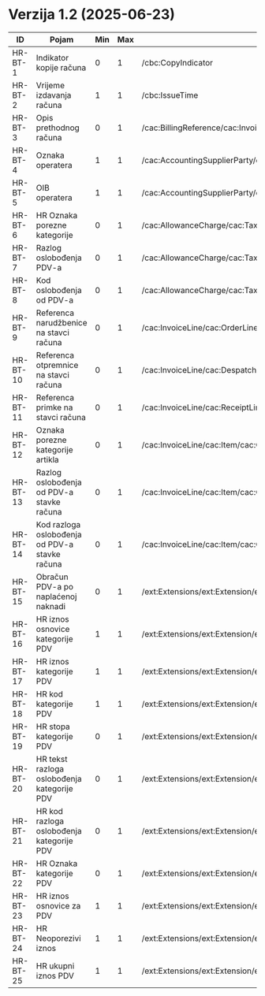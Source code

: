 # Verzija 1.2 (2025-06-23)

| ID       | Pojam                                          | Min | Max | Invoice                                                                                                                                                     | CreditNote                                                                                                                                                  |
|----------|------------------------------------------------|-----|-----|-------------------------------------------------------------------------------------------------------------------------------------------------------------|-------------------------------------------------------------------------------------------------------------------------------------------------------------|
| HR-BT-1  | Indikator kopije računa                        | 0   | 1   | /cbc:CopyIndicator                                                                                                                                          | /cbc:CopyIndicator                                                                                                                                          |
| HR-BT-2  | Vrijeme izdavanja računa                       | 1   | 1   | /cbc:IssueTime                                                                                                                                              | /cbc:IssueTime                                                                                                                                              |
| HR-BT-3  | Opis prethodnog računa                         | 0   | 1   | /cac:BillingReference/cac:InvoiceDocumentReference/cbc:DocumentDescription                                                                                  | /cac:BillingReference/cac:InvoiceDocumentReference/cbc:DocumentDescription                                                                                  |
| HR-BT-4  | Oznaka operatera                               | 1   | 1   | /cac:AccountingSupplierParty/cac:SellerContact/cbc:Name                                                                                                     | /cac:AccountingSupplierParty/cac:SellerContact/cbc:Name                                                                                                     | 
| HR-BT-5  | OIB operatera                                  | 1   | 1   | /cac:AccountingSupplierParty/cac:SellerContact/cbc:ID                                                                                                       | /cac:AccountingSupplierParty/cac:SellerContact/cbc:ID                                                                                                       | 
| HR-BT-6  | HR Oznaka porezne kategorije                   | 0   | 1   | /cac:AllowanceCharge/cac:TaxCategory/cbc:Name                                                                                                               | /cac:AllowanceCharge/cac:TaxCategory/cbc:Name                                                                                                               |
| HR-BT-7  | Razlog oslobođenja PDV-a                       | 0   | 1   | /cac:AllowanceCharge/cac:TaxCategory/cbc:TaxExemptionReason                                                                                                 | /cac:AllowanceCharge/cac:TaxCategory/cbc:TaxExemptionReason                                                                                                 |
| HR-BT-8  | Kod oslobođenja od PDV-a                       | 0   | 1   | /cac:AllowanceCharge/cac:TaxCategory/cbc:TaxExemptionReasonCode                                                                                             | /cac:AllowanceCharge/cac:TaxCategory/cbc:TaxExemptionReasonCode                                                                                             |
| HR-BT-9  | Referenca narudžbenice na stavci računa        | 0   | 1   | /cac:InvoiceLine/cac:OrderLineReference/cac:OrderReference/cbc:ID                                                                                           | /cac:CreditNoteLine/cac:OrderLineReference/cac:OrderReference/cbc:ID                                                                                        |
| HR-BT-10 | Referenca otpremnice na stavci računa          | 0   | 1   | /cac:InvoiceLine/cac:DespatchLineReference/cac:DocumentReference/cbc:ID                                                                                     | /cac:CreditNoteLine/cac:DespatchLineReference/cac:DocumentReference/cbc:ID                                                                                  |
| HR-BT-11 | Referenca primke na stavci računa              | 0   | 1   | /cac:InvoiceLine/cac:ReceiptLineReference/cac:DocumentReference/cbc:ID                                                                                      | /cac:CreditNoteLine/cac:ReceiptLineReference/cac:DocumentReference /cbc:ID                                                                                  |
| HR-BT-12 | Oznaka porezne kategorije artikla              | 0   | 1   | /cac:InvoiceLine/cac:Item/cac:ClassifiedTaxCategory/cbc:Name                                                                                                | /cac:CreditNoteLine/cac:Item/cac:ClassifiedTaxCategory/cbc:Name                                                                                             |
| HR-BT-13 | Razlog oslobođenja od PDV-a stavke računa      | 0   | 1   | /cac:InvoiceLine/cac:Item/cac:ClassifiedTaxCategory/cbc:TaxExemptionReason                                                                                  | /cac:CreditNoteLine/cac:Item/cac:ClassifiedTaxCategory/cbc:TaxExemptionReason                                                                               |
| HR-BT-14 | Kod razloga oslobođenja od PDV-a stavke računa | 0   | 1   | /cac:InvoiceLine/cac:Item/cac:ClassifiedTaxCategory/cbc:TaxExemptionReasonCode                                                                              | /cac:CreditNoteLine/cac:Item/cac:ClassifiedTaxCategory/cbc:TaxExemptionReasonCode                                                                           |
| HR-BT-15 | Obračun PDV-a po naplaćenoj naknadi            | 0   | 1   | /ext:Extensions/ext:Extension/ext:ExtensionContent/hrextac:HRFISK20Data/hrextac:HRObracunPDVPoNaplati                                                       | /ext:Extensions/ext:Extension/ext:ExtensionContent/hrextac:HRFISK20Data/hrextac:HRObracunPDVPoNaplati                                                       |
| HR-BT-16 | HR iznos osnovice kategorije PDV               | 1   | 1   | /ext:Extensions/ext:Extension/ext:ExtensionContent/hrextac:HRFISK20Data/hrextac:HRTaxTotal/hrextac:HRTaxSubtotal/cbc:TaxableAmount                          | /ext:Extensions/ext:Extension/ext:ExtensionContent/hrextac:HRFISK20Data/hrextac:HRTaxTotal/hrextac:HRTaxSubtotal/cbc:TaxableAmount                          |
| HR-BT-17 | HR iznos kategorije PDV                        | 1   | 1   | /ext:Extensions/ext:Extension/ext:ExtensionContent/hrextac:HRFISK20Data/hrextac:HRTaxTotal/hrextac:HRTaxSubtotal/cbc:TaxAmount                              | /ext:Extensions/ext:Extension/ext:ExtensionContent/hrextac:HRFISK20Data/hrextac:HRTaxSubtotal/cbc:TaxAmount                                                 |
| HR-BT-18 | HR kod kategorije PDV                          | 1   | 1   | /ext:Extensions/ext:Extension/ext:ExtensionContent/hrextac:HRFISK20Data/hrextac:HRTaxTotal/hrextac:HRTaxSubtotal/hrextac:HRTaxCategory/cbc:ID                     | /ext:Extensions/ext:Extension/ext:ExtensionContent/hrextac:HRFISK20Data/hrextac:HRTaxTotal/hrextac:HRTaxSubtotal/hrextac:HRTaxCategory/cbc:ID                     |
| HR-BT-19 | HR stopa kategorije PDV                        | 0   | 1   | /ext:Extensions/ext:Extension/ext:ExtensionContent/hrextac:HRFISK20Data/hrextac:HRTaxTotal/hrextac:HRTaxSubtotal/hrextac:HRTaxCategory/cbc:Percent                | /ext:Extensions/ext:Extension/ext:ExtensionContent/hrextac:HRFISK20Data/hrextac:HRTaxTotal/hrextac:HRTaxSubtotal/hrextac:HRTaxCategory/cbc:Percent                |
| HR-BT-20 | HR tekst razloga oslobođenja kategorije PDV    | 0   | 1   | /ext:Extensions/ext:Extension/ext:ExtensionContent/hrextac:HRFISK20Data/hrextac:HRTaxTotal/hrextac:HRTaxSubtotal/hrextac:HRTaxCategory/cbc:TaxExemptionReason     | /ext:Extensions/ext:Extension/ext:ExtensionContent/hrextac:HRFISK20Data/hrextac:HRTaxTotal/hrextac:HRTaxSubtotal/hrextac:HRTaxCategory/cbc:TaxExemptionReason     | 
| HR-BT-21 | HR kod razloga oslobođenja kategorije PDV      | 0   | 1   | /ext:Extensions/ext:Extension/ext:ExtensionContent/hrextac:HRFISK20Data/hrextac:HRTaxTotal/hrextac:HRTaxSubtotal/hrextac:HRTaxCategory/cbc:TaxExemptionReasonCode | /ext:Extensions/ext:Extension/ext:ExtensionContent/hrextac:HRFISK20Data/hrextac:HRTaxTotal/hrextac:HRTaxSubtotal/hrextac:HRTaxCategory/cbc:TaxExemptionReasonCode | 
| HR-BT-22 | HR Oznaka kategorije PDV                       | 0   | 1   | /ext:Extensions/ext:Extension/ext:ExtensionContent/hrextac:HRFISK20Data/hrextac:HRTaxTotal/hrextac:HRTaxSubtotal/hrextac:HRTaxCategory/cbc:Name                   | /ext:Extensions/ext:Extension/ext:ExtensionContent/hrextac:HRFISK20Data/hrextac:HRTaxTotal/hrextac:HRTaxSubtotal/hrextac:HRTaxCategory/cbc:Name                   |
| HR-BT-23 | HR iznos osnovice za PDV                       | 1   | 1   | /ext:Extensions/ext:Extension/ext:ExtensionContent/hrextac:HRFISK20Data/hrextac:HRLegalMonetaryTotal/hrextac:HRTaxExclusiveAmount                           | /ext:Extensions/ext:Extension/ext:ExtensionContent/hrextac:HRFISK20Data/hrextac:HRLegalMonetaryTotal/hrextac:HRTaxExclusiveAmount                           |
| HR-BT-24 | HR Neoporezivi iznos                           | 1   | 1   | /ext:Extensions/ext:Extension/ext:ExtensionContent/hrextac:HRFISK20Data/hrextac:HRLegalMonetaryTotal/cbc:OutOfScopeOfVATAmount                              | /ext:Extensions/ext:Extension/ext:ExtensionContent/hrextac:HRFISK20Data/hrextac:HRLegalMonetaryTotal/cbc:OutOfScopeOfVATAmount                              |
| HR-BT-25 | HR ukupni iznos PDV                            | 1   | 1   | /ext:Extensions/ext:Extension/ext:ExtensionContent/hrextac:HRFISK20Data/hrextac:HRTaxTotal/cbc:TaxAmount                                                    | /ext:Extensions/ext:Extension/ext:ExtensionContent/hrextac:HRFISK20Data/hrextac:HRTaxTotal/cbc:TaxAmount                                                    |
